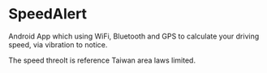 # SpeedAlert
Android App which using WiFi, Bluetooth and GPS to calculate your driving speed, via vibration to notice.

The speed threolt is reference Taiwan area laws limited.
